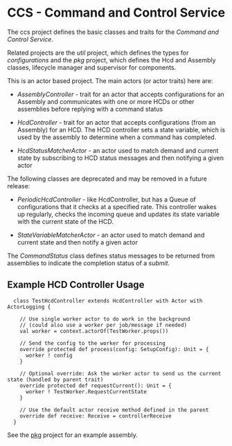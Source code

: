CCS - Command and Control Service
=================================

The ccs project defines the basic classes and traits for the *Command and Control Service*.

Related projects are the *util* project, which defines the types for *configurations* and the
*pkg* project, which defines the Hcd and Assembly classes, lifecycle manager and supervisor for components.

This is an actor based project.
The main actors (or actor traits) here are:

- *AssemblyController* - trait for an actor that accepts configurations for an Assembly and communicates with
    one or more HCDs or other assemblies before replying with a command status

- *HcdController* - trait for an actor that accepts configurations (from an Assembly) for an HCD.
    The HCD controller sets a state variable, which is used by the assembly to determine when a command has completed.

- *HcdStatusMatcherActor* - an actor used to match demand and current state by subscribing to HCD status messages and then notifying a given actor

The following classes are deprecated and may be removed in a future release:

- *PeriodicHcdController* - like HcdController, but has a Queue of configurations that it checks at a specified rate.
    This controller wakes up regularly, checks the incoming queue and updates its state variable with the current
    state of the HCD.

- *StateVariableMatcherActor* - an actor used to match demand and current state and then notify a given actor

The *CommandStatus* class defines status messages to be returned from assemblies to indicate the completion status of a *submit*.

Example HCD Controller Usage
----------------------------

```
  class TestHcdController extends HcdController with Actor with ActorLogging {

    // Use single worker actor to do work in the background
    // (could also use a worker per job/message if needed)
    val worker = context.actorOf(TestWorker.props())

    // Send the config to the worker for processing
    override protected def process(config: SetupConfig): Unit = {
      worker ! config
    }

    // Optional override: Ask the worker actor to send us the current state (handled by parent trait)
    override protected def requestCurrent(): Unit = {
      worker ! TestWorker.RequestCurrentState
    }

    // Use the default actor receive method defined in the parent
    override def receive: Receive = controllerReceive
  }

```

See the [pkg](../pkg) project for an example assembly.
